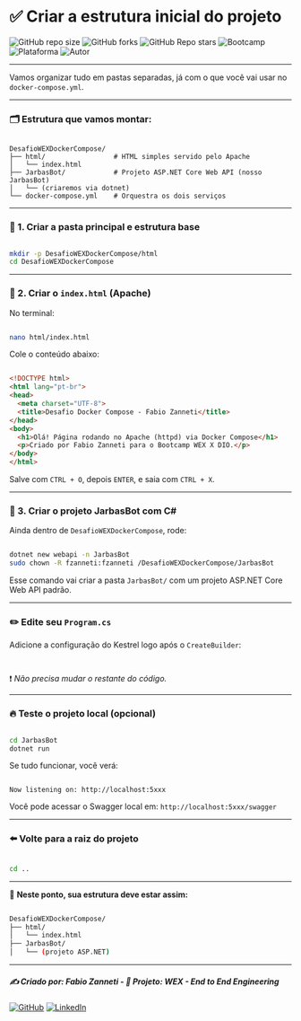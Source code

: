 # ✅ Criar a estrutura inicial do projeto

![GitHub repo size](https://img.shields.io/github/repo-size/fzanneti/wex-e2e-csharp)
![GitHub forks](https://img.shields.io/github/forks/fzanneti/wex-e2e-csharp?style=social)
![GitHub Repo stars](https://img.shields.io/github/stars/fzanneti/wex-e2e-csharp?style=social)
![Bootcamp](https://img.shields.io/badge/WEX-End--to--End%20Engineering-blueviolet?logo=vercel&logoColor=white)
![Plataforma](https://img.shields.io/badge/Powered%20by-DIO.io-red?logo=data:image/svg+xml;base64,PHN2ZyBmaWxsPSIjZmZmIiB2aWV3Qm94PSIwIDAgMzIgMzIiIHhtbG5zPSJodHRwOi8vd3d3LnczLm9yZy8yMDAwL3N2ZyI+PHBhdGggZD0iTTYuNzEgMy4yNWMtMi44OCAxLjQxLTUuMDcgNC4yMy01LjA3IDcuNzYgMCAzLjU4IDIuMjggNi43IDUuMzMgOC4xNSAxLjgzLS42MiAyLjQtMi4yNiAyLjQtMy44MSAwLS4yMy0uMDItLjQ1LS4wNS0uNjZBLjQ0LjQ0IDAgMDExMC4xIDExYy4yNC0uNzUuMTEtMS41My0uMy0yLjIyQzguOTIgNy45NiA3LjMzIDcuNSA1Ljc0IDcuNjZhNS41NSA1LjU1IDAgM)
![Autor](https://img.shields.io/badge/Autor-fzanneti-blue?style=flat-square&logo=github)

---

Vamos organizar tudo em pastas separadas, já com o que você vai usar no `docker-compose.yml`.

---

### 🗂️ Estrutura que vamos montar:

```

DesafioWEXDockerCompose/
├── html/                 # HTML simples servido pelo Apache
│   └── index.html
├── JarbasBot/            # Projeto ASP.NET Core Web API (nosso JarbasBot)
│   └── (criaremos via dotnet)
└── docker-compose.yml    # Orquestra os dois serviços

```

---

### 📁 1. Criar a pasta principal e estrutura base

```bash

mkdir -p DesafioWEXDockerCompose/html
cd DesafioWEXDockerCompose

```

---

### 🧾 2. Criar o `index.html` (Apache)

No terminal:

```bash

nano html/index.html

```

Cole o conteúdo abaixo:

```html

<!DOCTYPE html>
<html lang="pt-br">
<head>
  <meta charset="UTF-8">
  <title>Desafio Docker Compose - Fabio Zanneti</title>
</head>
<body>
  <h1>Olá! Página rodando no Apache (httpd) via Docker Compose</h1>
  <p>Criado por Fabio Zanneti para o Bootcamp WEX X DIO.</p>
</body>
</html>

```

Salve com `CTRL + O`, depois `ENTER`, e saia com `CTRL + X`.

---

### 🧱 3. Criar o projeto JarbasBot com C\#

Ainda dentro de `DesafioWEXDockerCompose`, rode:

```bash

dotnet new webapi -n JarbasBot
sudo chown -R fzanneti:fzanneti /DesafioWEXDockerCompose/JarbasBot

```

Esse comando vai criar a pasta `JarbasBot/` com um projeto ASP.NET Core Web API padrão.

---

### ✏️ **Edite seu `Program.cs`**

Adicione a configuração do Kestrel logo após o `CreateBuilder`:

```csharp



```

❗ *Não precisa mudar o restante do código.*

---

### 🔥 Teste o projeto local (opcional)

```bash

cd JarbasBot
dotnet run

```

Se tudo funcionar, você verá:

```

Now listening on: http://localhost:5xxx

```

Você pode acessar o Swagger local em: `http://localhost:5xxx/swagger`

---

### ⬅️ Volte para a raiz do projeto

```bash

cd ..

```

---

📌 **Neste ponto, sua estrutura deve estar assim:**

```bash

DesafioWEXDockerCompose/
├── html/
│   └── index.html
├── JarbasBot/
│   └── (projeto ASP.NET)

```

---

##### ✍️ Criado por: Fabio Zanneti - 🎯 Projeto: WEX - End to End Engineering
[![GitHub](https://img.shields.io/badge/GitHub-fzanneti-181717?style=flat&logo=github)](https://github.com/fzanneti)
[![LinkedIn](https://img.shields.io/badge/LinkedIn-fzanneti-0A66C2?style=flat&logo=linkedin&logoColor=white)](https://linkedin.com/in/fzanneti)